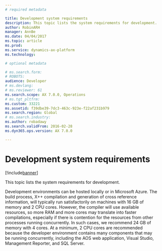 ```yaml
---
# required metadata

title: Development system requirements
description: This topic lists the system requirements for development.
author: RobinARH
manager: AnnBe
ms.date: 04/04/2017
ms.topic: article
ms.prod: 
ms.service: dynamics-ax-platform
ms.technology: 

# optional metadata

# ms.search.form: 
# ROBOTS: 
audience: Developer
# ms.devlang: 
# ms.reviewer: 61
ms.search.scope: AX 7.0.0, Operations
# ms.tgt_pltfrm: 
ms.custom: 33221
ms.assetid: f39dbe39-7dc3-463c-923e-f22af231b979
ms.search.region: Global
# ms.search.industry: 
ms.author: robadawy
ms.search.validFrom: 2016-02-28
ms.dyn365.ops.version: AX 7.0.0

---
```


# Development system requirements

[!include[banner](../includes/banner.md)]


This topic lists the system requirements for development.

Development environments can be hosted locally or in Microsoft Azure. The build process, X++ compilation and generation of cross reference information, will typically run satisfactorily on machines with 16 GB of memory and 2 CPU cores. However, the compiler will use available resources, so more RAM and more cores may translate into faster compilations, especially if there is contention for the resources from other processes running concurrently. In such cases, we recommend 24 GB of memory with 4 cores. At a minimum, 2 CPU cores are recommended because the developer environment contains many components that may be running concurrently, including the AOS web application, Visual Studio, Management Reporter, and SQL Server.



